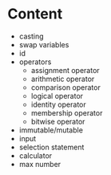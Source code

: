 # Content

- casting
- swap variables
- id
- operators
  - assignment operator
  - arithmetic operator
  - comparison operator
  - logical operator
  - identity operator
  - membership operator
  - bitwise operator
- immutable/mutable
- input
- selection statement
- calculator
- max number
